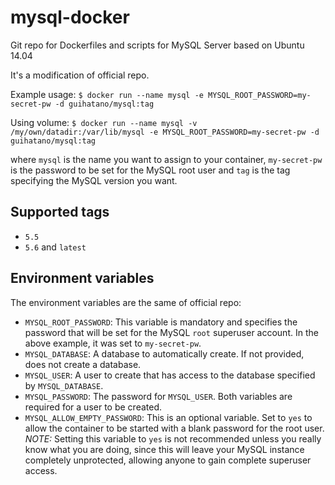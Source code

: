 # mysql-docker
Git repo for Dockerfiles and scripts for MySQL Server based on Ubuntu 14.04

It's a modification of official repo.

Example usage: 
     `$ docker run --name mysql -e MYSQL_ROOT_PASSWORD=my-secret-pw -d guihatano/mysql:tag`

Using volume:
     `$ docker run --name mysql -v /my/own/datadir:/var/lib/mysql -e MYSQL_ROOT_PASSWORD=my-secret-pw -d guihatano/mysql:tag`

where `mysql` is the name you want to assign to your container, `my-secret-pw` is the password to be set for the MySQL root user and `tag` is the tag specifying the MySQL version you want.

Supported tags
---------------------

 - `5.5`
 - `5.6` and `latest`

Environment variables
---------------------

The environment variables are the same of official repo:

 - `MYSQL_ROOT_PASSWORD`: This variable is mandatory and specifies the password that will be set for the MySQL `root` superuser account. In the above example, it was set to `my-secret-pw`.
 - `MYSQL_DATABASE`: A database to automatically create. If not provided, does not create a database.
 - `MYSQL_USER`: A user to create that has access to the database specified by `MYSQL_DATABASE`.
 - `MYSQL_PASSWORD`: The password for `MYSQL_USER`. Both variables are required for a user to be created.
 - `MYSQL_ALLOW_EMPTY_PASSWORD`: This is an optional variable. Set to `yes` to allow the container to be started with a blank password for the root user. _NOTE:_ Setting this variable to `yes` is not recommended unless you really know what you are doing, since this will leave your MySQL instance completely unprotected, allowing anyone to gain complete superuser access.
